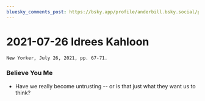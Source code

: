 ```yaml
---
bluesky_comments_post: https://bsky.app/profile/anderbill.bsky.social/post/3ll7f272x4b2i
---
```

# 2021-07-26 Idrees Kahloon  
	New Yorker, July 26, 2021, pp. 67-71.  

### Believe You Me

 - Have we really become untrusting -- or is that just what they want us to think?

